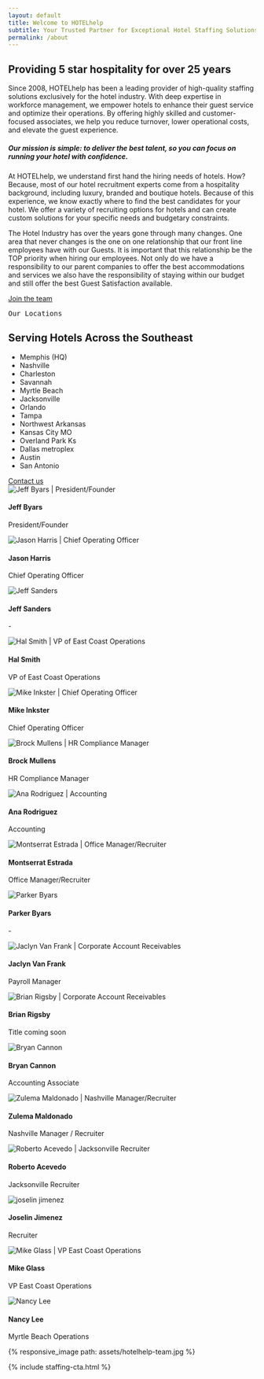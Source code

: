 ```yaml
---
layout: default 
title: Welcome to HOTELhelp
subtitle: Your Trusted Partner for Exceptional Hotel Staffing Solutions
permalink: /about
---
```


<div id="about" class="plus-tile-tx">
	<!-- <div class="container">
		<img src="../assets/hotelhelp-team.jpg" />
	</div> -->
	<div class="container py-2">
		<div class="flex fx-wrap pt-0">
			<div class="fx-item-2 fx-item-sm-1">
				<h2 class="mt-0">Providing 5 star hospitality for over 25 years</h2>
				<p>Since 2008, HOTELhelp has been a leading provider of high-quality staffing solutions exclusively for the hotel industry. With deep expertise in workforce management, we empower hotels to enhance their guest service and optimize their operations. By offering highly skilled and customer-focused associates, we help you reduce turnover, lower operational costs, and elevate the guest experience.</p>
				<h5>Our mission is simple: to deliver the best talent, so you can focus on running your hotel with confidence.</h5>
				<p>At HOTELhelp, we understand first hand the hiring needs of hotels. How? Because, most of our hotel recruitment experts come from a hospitality background, including luxury, branded and boutique hotels. Because of this experience, we know exactly where to find the best candidates for your hotel. We offer a variety of recruiting options for hotels and can create custom solutions for your specific needs and budgetary constraints.</p>
				<p class="mb-2">The Hotel Industry has over the years gone through many changes. One area that never changes is the one on one relationship that our front line employees have with our Guests. It is important that this relationship be the TOP priority when hiring our employees. Not only do we have a responsibility to our parent companies to offer the best accommodations and services we also have the responsibility of staying within our budget and still offer the best Guest Satisfaction available.</p>
				<a href="/contact" class="btn">Join the team</a>
			</div>
			<div class="location-intro fx-item-2 fx-item-sm-1 pl-4">
				<pre>Our Locations</pre>
				<h2 class="mt-0 mb-1">Serving Hotels Across the Southeast</h2>
				<ul class="list-dash">
					<li>Memphis (HQ)</li>
					<li>Nashville</li>
					<li>Charleston</li>
					<li>Savannah</li>
					<li>Myrtle Beach</li>
					<li>Jacksonville</li>
					<li>Orlando</li>
					<li>Tampa</li>
					<li>Northwest Arkansas</li>
					<li>Kansas City MO</li>
					<li>Overland Park Ks</li>
					<li>Dallas metroplex</li>
					<li>Austin</li>
					<li>San Antonio</li>
				</ul>
				<a href="/contact" class="btn">Contact us</a>
			</div>
		</div>
	</div>
	<div class="team-grid container mt-3 mb-3">
		<!-- <hr class="mt-3 mb-3"> -->
		<div class="flex fx-wrap cards center pt-0">
			<div class="fx-item-4 fx-item-md-3 fx-item-sm-2">
				<div class="card-item">
					<div class="card-image">
						<img
							alt="Jeff Byars | President/Founder"
							data-src="/assets/jeff-byars-24.jpg"
							class="lazyload" />
					</div>
					<div class="card-meta sm">
						<h4>Jeff Byars</h4>
						<p>President/Founder</p>
					</div>
				</div>
			</div>
			<div class="fx-item-4 fx-item-md-3 fx-item-sm-2">
				<div class="card-item">
					<div class="card-image">
						<img
							alt="Jason Harris | Chief Operating Officer"
							data-src="/assets/jason-harris-24.jpg"
							class="lazyload" />
					</div>
					<div class="card-meta sm">
						<h4>Jason Harris</h4>
						<p>Chief Operating Officer</p>
					</div>
				</div>
			</div>
			<div class="fx-item-4 fx-item-md-3 fx-item-sm-2">
				<div class="card-item">
					<div class="card-image">
						<img
							alt="Jeff Sanders"
							data-src="/assets/jeff-sanders.jpg"
							class="lazyload" />
					</div>
					<div class="card-meta sm">
						<h4>Jeff Sanders</h4>
						<p>-</p>
					</div>
				</div>
			</div>
			<div class="fx-item-4 fx-item-md-3 fx-item-sm-2">
				<div class="card-item">
					<div class="card-image">
						<img
							alt="Hal Smith | VP of East Coast Operations"
							data-src="/assets/hal-smith.png"
							class="lazyload" />
					</div>
					<div class="card-meta sm">
						<h4>Hal Smith</h4>
						<p>VP of East Coast Operations</p>
					</div>
				</div>
			</div>
			<div class="fx-item-4 fx-item-md-3 fx-item-sm-2">
				<div class="card-item">
					<div class="card-image">
						<img
							alt="Mike Inkster | Chief Operating Officer"
							data-src="/assets/mike-inkster-24.jpg"
							class="lazyload" />
					</div>
					<div class="card-meta sm">
						<h4>Mike Inkster</h4>
						<p>Chief Operating Officer</p>
					</div>
				</div>
			</div>
			<div class="fx-item-4 fx-item-md-3 fx-item-sm-2">
				<div class="card-item">
					<div class="card-image">
						<img
							alt="Brock Mullens | HR Compliance Manager"
							data-src="/assets/brock-mullens.jpg"
							class="lazyload" />
					</div>
					<div class="card-meta sm">
						<h4>Brock Mullens</h4>
						<p>HR Compliance Manager</p>
					</div>
				</div>
			</div>
			<div class="fx-item-4 fx-item-md-3 fx-item-sm-2">
				<div class="card-item">
					<div class="card-image">
						<img
							alt="Ana Rodriguez | Accounting"
							data-src="/assets/anna-rodriguez.jpg"
							class="lazyload" />
					</div>
					<div class="card-meta sm">
						<h4>Ana Rodriguez</h4>
						<p>Accounting</p>
					</div>
				</div>
			</div>
			<div class="fx-item-4 fx-item-md-3 fx-item-sm-2">
				<div class="card-item">
					<div class="card-image">
						<img
							alt="Montserrat Estrada | Office Manager/Recruiter"
							data-src="/assets/montserrat-estrada-24.jpg"
							class="lazyload" />
					</div>
					<div class="card-meta sm">
						<h4>Montserrat Estrada</h4>
						<p>Office Manager/Recruiter</p>
					</div>
				</div>
			</div>
			<div class="fx-item-4 fx-item-md-3 fx-item-sm-2">
				<div class="card-item">
					<div class="card-image">
						<img
							alt="Parker Byars"
							data-src="/assets/parker-byars.jpg"
							class="lazyload" />
					</div>
					<div class="card-meta sm">
						<h4>Parker Byars</h4>
						<p>-</p>
					</div>
				</div>
			</div>
			<!-- <div class="fx-item-4 fx-item-md-3 fx-item-sm-2">
				<div class="card-item">
					<div class="card-image">
						<img
							alt="Radames Pina | Midwest Area Recruiter"
							data-src="/assets/radames-pina.jpg"
							class="lazyload" />
					</div>
					<div class="card-meta sm">
						<h4>Radames Pina</h4>
						<p>Midwest Area Recruiter</p>
					</div>
				</div>
			</div> -->
			<div class="fx-item-4 fx-item-md-3 fx-item-sm-2">
				<div class="card-item">
					<div class="card-image">
						<img
							alt="Jaclyn Van Frank | Corporate Account Receivables"
							data-src="/assets/jaclyn-van-frank-24.jpg"
							class="lazyload" />
					</div>
					<div class="card-meta sm">
						<h4>Jaclyn Van Frank</h4>
						<p>Payroll Manager</p>
					</div>
				</div>
			</div>
			<div class="fx-item-4 fx-item-md-3 fx-item-sm-2">
				<div class="card-item">
					<div class="card-image">
						<img
							alt="Brian Rigsby | Corporate Account Receivables"
							data-src="/assets/brian-rigsby.jpg"
							class="lazyload" />
					</div>
					<div class="card-meta sm">
						<h4>Brian Rigsby</h4>
						<p>Title coming soon</p>
					</div>
				</div>
			</div>
			<div class="fx-item-4 fx-item-md-3 fx-item-sm-2">
				<div class="card-item">
					<div class="card-image">
						<img
							alt="Bryan Cannon"
							data-src="/assets/bryan-cannon.jpg"
							class="lazyload" />
					</div>
					<div class="card-meta sm">
						<h4>Bryan Cannon</h4>
						<p>Accounting Associate</p>
					</div>
				</div>
			</div>
			<div class="fx-item-4 fx-item-md-3 fx-item-sm-2">
				<div class="card-item">
					<div class="card-image">
						<img
							alt="Zulema Maldonado | Nashville Manager/Recruiter"
							data-src="/assets/zulema-maldonado.jpg"
							class="lazyload" />
					</div>
					<div class="card-meta sm">
						<h4>Zulema Maldonado</h4>
						<p>Nashville Manager / Recruiter</p>
					</div>
				</div>
			</div>
			<!-- <div class="fx-item-4 fx-item-md-3 fx-item-sm-2">
				<div class="card-item">
					<div class="card-image">
						<img
							alt="Deborah Scott | North East Area Coordinator"
							data-src="/assets/deborah-scott.png"
							class="lazyload" />
					</div>
					<div class="card-meta sm">
						<h4>Deborah Scott</h4>
						<p>North East Area Coordinator</p>
					</div>
				</div>
			</div> -->
			<div class="fx-item-4 fx-item-md-3 fx-item-sm-2">
				<div class="card-item">
					<div class="card-image">
						<img
							alt="Roberto Acevedo | Jacksonville Recruiter"
							data-src="/assets/robert-acevedo.jpg"
							class="lazyload" />
					</div>
					<div class="card-meta sm">
						<h4>Roberto Acevedo</h4>
						<p>Jacksonville Recruiter</p>
					</div>
				</div>
			</div>
			<div class="fx-item-4 fx-item-md-3 fx-item-sm-2">
				<div class="card-item">
					<div class="card-image">
						<img
							alt="joselin jimenez"
							data-src="/assets/joselin-jimenez.jpg"
							class="lazyload" />
					</div>
					<div class="card-meta sm">
						<h4>Joselin Jimenez</h4>
						<p>Recruiter</p>
					</div>
				</div>
			</div>
			<div class="fx-item-4 fx-item-md-3 fx-item-sm-2">
				<div class="card-item">
					<div class="card-image">
						<img
							alt="Mike Glass | VP East Coast Operations"
							data-src="/assets/team-pl.jpg"
							class="lazyload" />
					</div>
					<div class="card-meta sm">
						<h4>Mike Glass</h4>
						<p>VP East Coast Operations</p> 
					</div>
				</div>
			</div>
			<div class="fx-item-4 fx-item-md-3 fx-item-sm-2">
				<div class="card-item">
					<div class="card-image">
						<img
							alt="Nancy Lee"
							data-src="/assets/nancy-lee.jpg"
							class="lazyload" />
					</div>
					<div class="card-meta sm">
						<h4>Nancy Lee</h4>
						<p>Myrtle Beach Operations</p>
					</div>
				</div>
			</div>
			<!-- <div class="fx-item-4 fx-item-md-3 fx-item-sm-2">
				<div class="card-item">
					<div class="card-image">
						<img
							alt="Ray Barton | VP of Sales emeritus"
							data-src="/assets/ray-barton-hotelhelp.jpg"
							class="lazyload" />
					</div>
					<div class="card-meta sm">
						<h4>Ray Barton</h4>
						<p>VP of Sales, Emeritus</p>
					</div>
				</div>
			</div> -->
		</div>
	</div>
	<div class="container">
		<div class="mt-4">
			{% responsive_image path: assets/hotelhelp-team.jpg %}
		</div>
	</div>
</div>

{% include staffing-cta.html %}

<style>
@media (max-width: 766px) {
	.location-intro {
		margin-top: 30px;
		padding-left: 0!important; 
		width: 100%;
	}
}
</style>